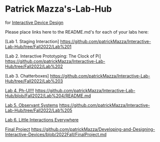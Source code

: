 # Patrick Mazza's-Lab-Hub
for [Interactive Device Design](https://github.com/FAR-Lab/Developing-and-Designing-Interactive-Devices/)

Please place links here to the README.md's for each of your labs here:

[Lab 1. Staging Interaction]
https://github.com/patrickMazza/Interactive-Lab-Hub/tree/Fall2022/Lab%201

[Lab 2. Interactive Prototyping: The Clock of Pi]
https://github.com/patrickMazza/Interactive-Lab-Hub/tree/Fall2022/Lab%202

[Lab 3. Chatterboxes]
https://github.com/patrickMazza/Interactive-Lab-Hub/tree/Fall2022/Lab%203

[Lab 4. Ph-UI!!!](Lab%204/)
https://github.com/patrickMazza/Interactive-Lab-Hub/blob/Fall2022/Lab%204/README.md

[Lab 5. Observant Systems](Lab%205/)
https://github.com/patrickMazza/Interactive-Lab-Hub/tree/Fall2022/Lab%205

[Lab 6. Little Interactions Everywhere](Lab%206/)

[Final Project](https://github.com/FAR-Lab/Developing-and-Designing-Interactive-Devices/blob/2021Fall/FinalProject.md)<!--[](Final%20Project/)-->
https://github.com/patrickMazza/Developing-and-Designing-Interactive-Devices/blob/2022Fall/FinalProject.md


